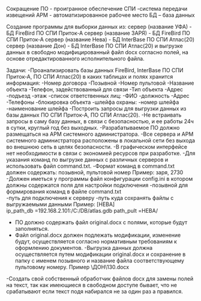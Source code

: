 Сокращение
ПО - проигранное обеспечение
СПИ -система передачи извещений
АРМ - автоматизированное рабочее место
БД – база данных

Создание программы для выборки данных из:
сервер (название УФА)  - БД FireBird ПО СПИ Приток-А
сервер (название ЗАРЯ) - БД FireBird ПО СПИ Приток-А
сервер (название Нева) - БД InterBase ПО СПИ Атлас(20)
сервер (название Дон)  - БД InterBase ПО СПИ Атлас(20)
и выгрузке данных в свободно модифицированный файл docx согласно полей, 
на основе отредактированного исполнительного файла.

Задачи:
-Проанализировать базы данных FireBird, InterBase ПО СПИ Приток-А, ПО СПИ Атлас(20) в каких таблицах и полях хранится информация:
	-Номер договора
	-Позывной
	-Номер пультовой
	-Название объекта
	-Телефон, задействованный для связи
	-Тип объекта
	-Адрес
	-подъезд
	-этаж
	-список ответственных лиц:
		-ФИО
		-должность
		-Адрес
		-Телефоны
	-блокировка объекта
	-шлейфа охраны:
		-номер шлейфа
		-наименование шлейфа
-Построить запросы для выгрузки данных из базы данных ПО СПИ Приток-А, ПО СПИ Атлас(20).
-Не встраивать запросы в саму базу данных, в связи с безопасностью, и ее работы 24ч в сутки, круглый год без выходных.
-Разрабатываемое ПО должно размещаться на АРМ системного администратора.
-Все сервера и АРМ системного администратора расположены в локальной сети без выхода во внешнюю сеть в целях безопасности.
-В графическом интерфейсе нет необходимости в связи с экономией ресурсов при разработке.
-Для указания команд по выгрузке данных с различных серверов и  использовать файл command.txt.
-Формат команд в command.txt должен содержать:
	позывной, пультовой номер
	Пример:
	заря, 2730
-Должен иметься у программы файл конфигурации config.ini в котором должны содержатся поля для настройки подключения
	-позывной для формирования команд в файле command.txt	
	-путь для подключения к серверу
	-путь куда сохранять файлы с выгружаемыми данными
	Пример:
	[НЕВА]		
	ip_path_db =192.168.2.101:/C:/DB/atlas.gdb 
	path_pult =НЕВА/ 
- ПО должно содержать файл original.docx  с полями, которые будут заполняться.
- Файл original.docx должен подлежать модификации, изменение будут, осуществляется согласно нормативным требованиям к 
оформлению документов. 
-Выгрузка данных должна осуществляется путем модификации original.docx и сохранение в папку с именем позывного и название 
файла соответствующему пультовому номеру. 
	Пример \ДОН\130.docx

-Создать свой собственный обработчик файлов docx для замены полей на текст, так как имеющиеся в свободном доступе
бывает, что не срабатывают если текст подя набирался не за один раз а правился.


